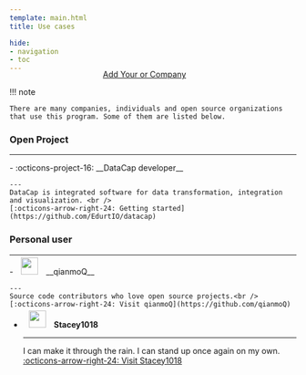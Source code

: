 ```yaml
---
template: main.html
title: Use cases

hide:
- navigation
- toc
---
```


<style>
.md-typeset h1 {
  text-align: center;
  font-weight: 1000;
}
</style>

<div class="font-center" style="text-align: center; margin-top: -20px; margin-left: -30px;">
  <a href="https://github.com/devlive-community/datacap/blob/dev/docs/docs/powered_by.md"> <i class="fa fa-plus"> </i> Add Your or Company</a>
</div>

!!! note

    There are many companies, individuals and open source organizations that use this program. Some of them are listed below.

### Open Project

---

<div class="grid cards" markdown>
- :octicons-project-16: __DataCap developer__

    ---
    DataCap is integrated software for data transformation, integration and visualization. <br />
    [:octicons-arrow-right-24: Getting started](https://github.com/EdurtIO/datacap)
</div>

### Personal user

---

<div class="grid cards" markdown>
- <img src="https://avatars.githubusercontent.com/u/20521442?v=4" width="30" style="margin: -10px 10px;" /> __qianmoQ__

    ---
    Source code contributors who love open source projects.<br />
    [:octicons-arrow-right-24: Visit qianmoQ](https://github.com/qianmoQ)

- <img src="https://avatars.githubusercontent.com/u/20924820?v=4" width="30" style="margin: -10px 10px;" /> __<span>Stacey1018</span>__

    ---
    I can make it through the rain. I can stand up once again on my own.<br />
    [:octicons-arrow-right-24: Visit Stacey1018](https://github.com/Stacey1018)
</div>

